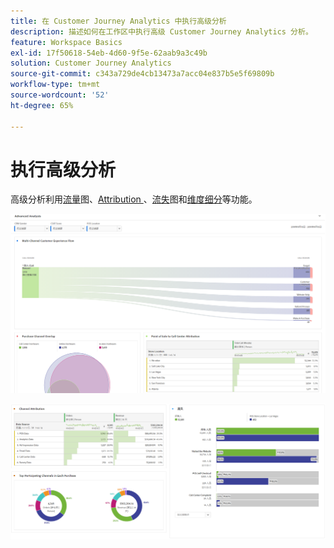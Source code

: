 ```yaml
---
title: 在 Customer Journey Analytics 中执行高级分析
description: 描述如何在工作区中执行高级 Customer Journey Analytics 分析。
feature: Workspace Basics
exl-id: 17f50618-54eb-4d60-9f5e-62aab9a3c49b
solution: Customer Journey Analytics
source-git-commit: c343a729de4cb13473a7acc04e837b5e5f69809b
workflow-type: tm+mt
source-wordcount: '52'
ht-degree: 65%

---
```


# 执行高级分析

高级分析利用[流量](/help/analysis-workspace/visualizations/c-flow/flow.md)图、[Attribution ](/help/analysis-workspace/c-panels/attribution.md)、[流失](/help/analysis-workspace/visualizations/fallout/fallout-flow.md)图和[维度细分](/help/components/dimensions/t-breakdown-fa.md)等功能。

![流程图中显示了高级分析。](assets/cja-adv-analysis1.png)

![多个可视化示例，如donudt、venn和栈叠式条形图。](assets/cja-adv-analysis2.png)
